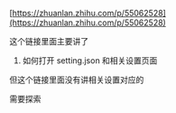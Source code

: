 [https://zhuanlan.zhihu.com/p/55062528](https://zhuanlan.zhihu.com/p/55062528)

这个链接里面主要讲了

1. 如何打开 setting.json 和相关设置页面  

但这个链接里面没有讲相关设置对应的

需要探索

